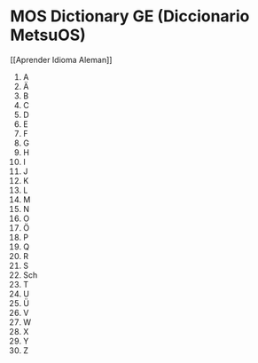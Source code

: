 # MOS Dictionary GE (Diccionario MetsuOS)

[[Aprender Idioma Aleman]]

1. A
2. Ä
3. B
4. C
5. D
6. E
7. F
8. G
9. H
10. I
11. J
12. K
13. L
14. M
15. N
16. O
17. Ö
18. P
19. Q
20. R
21. S
22. Sch
23. T
24. U
25. Ü
26. V
27. W
28. X
29. Y
30. Z
